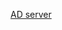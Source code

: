 [AD server](https://learn.microsoft.com/en-us/windows-server/identity/ad-ds/get-started/virtual-dc/active-directory-domain-services-overview)


